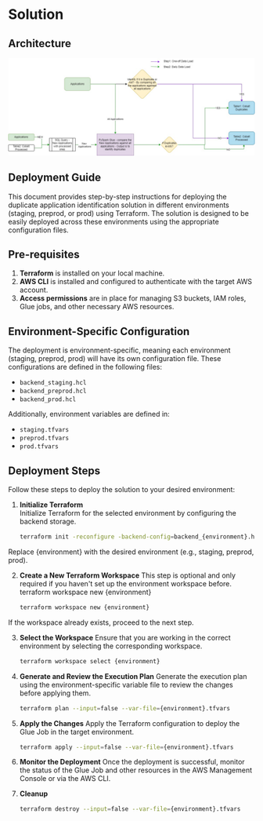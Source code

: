 # Solution

## Architecture

![screenshot](cobalt-application-duplicate-application-Identification.jpg)


## Deployment Guide

This document provides step-by-step instructions for deploying the duplicate application identification solution in different environments (staging, preprod, or prod) using Terraform. The solution is designed to be easily deployed across these environments using the appropriate configuration files.

## Pre-requisites

1. **Terraform** is installed on your local machine.
2. **AWS CLI** is installed and configured to authenticate with the target AWS account.
3. **Access permissions** are in place for managing S3 buckets, IAM roles, Glue jobs, and other necessary AWS resources.

## Environment-Specific Configuration

The deployment is environment-specific, meaning each environment (staging, preprod, prod) will have its own configuration file. These configurations are defined in the following files:

- `backend_staging.hcl`
- `backend_preprod.hcl`
- `backend_prod.hcl`

Additionally, environment variables are defined in:

- `staging.tfvars`
- `preprod.tfvars`
- `prod.tfvars`

## Deployment Steps

Follow these steps to deploy the solution to your desired environment:

1. **Initialize Terraform**  
   Initialize Terraform for the selected environment by configuring the backend storage.

   ```bash
   terraform init -reconfigure -backend-config=backend_{environment}.hcl --input=false
Replace {environment} with the desired environment (e.g., staging, preprod, prod).

2. **Create a New Terraform Workspace**
    This step is optional and only required if you haven't set up the environment workspace before.
    terraform workspace new {environment}
    ```bash
    terraform workspace new {environment}
If the workspace already exists, proceed to the next step.

3. **Select the Workspace**
    Ensure that you are working in the correct environment by selecting the corresponding workspace.
    ```bash
    terraform workspace select {environment}

4. **Generate and Review the Execution Plan**
    Generate the execution plan using the environment-specific variable file to review the changes before applying them.
    ```bash
    terraform plan --input=false --var-file={environment}.tfvars

5. **Apply the Changes**
    Apply the Terraform configuration to deploy the Glue Job in the target environment.
    ```bash
    terraform apply --input=false --var-file={environment}.tfvars

6. **Monitor the Deployment**
    Once the deployment is successful, monitor the status of the Glue Job and other resources in the AWS Management Console or via the AWS CLI.


7. **Cleanup**
    ```bash
    terraform destroy --input=false --var-file={environment}.tfvars

